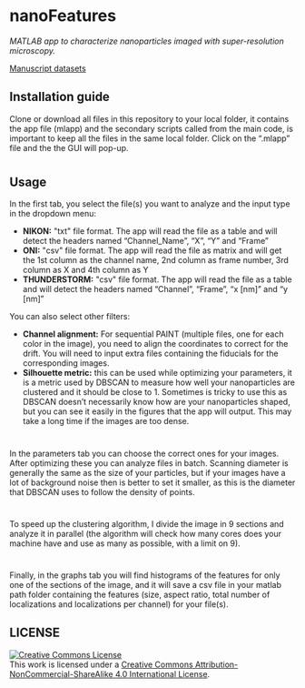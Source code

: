 # nanoFeatures
_MATLAB app to characterize nanoparticles imaged with super-resolution microscopy._

[Manuscript datasets](https://zenodo.org/records/10610875 "nanoFeatures datasets")

## Installation guide
Clone or download all files in this repository to your local folder, it contains the app file (mlapp) and the secondary scripts called from the main code, is important to keep all the files in the same local folder. Click on the “.mlapp” file and the the GUI will pop-up.
#
## Usage
In the first tab, you select the file(s) you want to analyze and the input type in the dropdown menu:

* __NIKON:__ "txt" file format. The app will read the file as a table and will detect the headers named “Channel_Name”, “X”, “Y” and “Frame”
*	__ONI:__ "csv" file format. The app will read the file as matrix and will get the 1st column as the channel name, 2nd column as frame number, 3rd column as X and 4th column as Y
*	__THUNDERSTORM:__ "csv" file format. The app will read the file as a table and will detect the headers named “Channel”, “Frame”, “x [nm]” and “y [nm]” 

You can also select other filters:

* __Channel alignment:__ For sequential PAINT (multiple files, one for each color in the image), you need to align the coordinates to correct for the drift. You will need to input extra files containing the fiducials for the corresponding images.
* __Silhouette metric:__ this can be used while optimizing your parameters, it is a metric used by DBSCAN to measure how well your nanoparticles are clustered and it should be close to 1. Sometimes is tricky to use this as DBSCAN doesn’t necessarily know how are your nanoparticles shaped, but you can see it easily in the figures that the app will output. This may take a long time if the images are too dense.
#
In the parameters tab you can choose the correct ones for your images. After optimizing these you can analyze files in batch. Scanning diameter is generally the same as the size of your particles, but if your images have a lot of background noise then is better to set it smaller, as this is the diameter that DBSCAN uses to follow the density of points.
#
To speed up the clustering algorithm, I divide the image in 9 sections and analyze it in parallel (the algorithm will check how many cores does your machine have and use as many as possible, with a limit on 9). 
#
Finally, in the graphs tab you will find histograms of the features for only one of the sections of the image, and it will save a csv file in your matlab path folder containing the features (size, aspect ratio, total number of localizations and localizations per channel) for your file(s).

## LICENSE

<a rel="license" href="http://creativecommons.org/licenses/by-nc-sa/4.0/"><img alt="Creative Commons License" style="border-width:0" src="https://i.creativecommons.org/l/by-nc-sa/4.0/88x31.png" /></a><br />This work is licensed under a <a rel="license" href="http://creativecommons.org/licenses/by-nc-sa/4.0/">Creative Commons Attribution-NonCommercial-ShareAlike 4.0 International License</a>.
